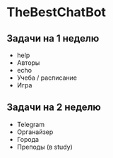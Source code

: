 # TheBestChatBot
## Задачи на 1 неделю
* help
* Авторы
* echo
* Учеба / расписание
* Игра
## Задачи на 2 неделю
* Telegram
* Органайзер
* Города
* Преподы (в study)
